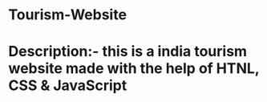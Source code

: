 # Tourism-Website
# Description:- this is a india tourism website made with the help of HTNL, CSS & JavaScript
